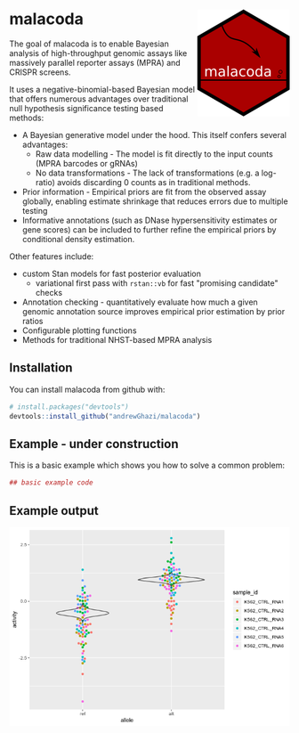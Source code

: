 
<!-- README.md is generated from README.Rmd. Please edit that file -->
malacoda <img src="man/figures/logo.png" align="right" />
=========================================================

The goal of malacoda is to enable Bayesian analysis of high-throughput genomic assays like massively parallel reporter assays (MPRA) and CRISPR screens.

It uses a negative-binomial-based Bayesian model that offers numerous advantages over traditional null hypothesis significance testing based methods:

-   A Bayesian generative model under the hood. This itself confers several advantages:
      -   Raw data modelling - The model is fit directly to the input counts (MPRA barcodes or gRNAs)
      -   No data transformations - The lack of transformations (e.g. a log-ratio) avoids discarding 0 counts as in traditional methods.
-   Prior information - Empirical priors are fit from the observed assay globally, enabling estimate shrinkage that reduces errors due to multiple testing
-   Informative annotations (such as DNase hypersensitivity estimates or gene scores) can be included to further refine the empirical priors by conditional density estimation.

Other features include:

-   custom Stan models for fast posterior evaluation
    -   variational first pass with `rstan::vb` for fast "promising candidate" checks
-   Annotation checking - quantitatively evaluate how much a given genomic annotation source improves empirical prior estimation by prior ratios
-   Configurable plotting functions 
-   Methods for traditional NHST-based MPRA analysis

Installation
------------

You can install malacoda from github with:

``` r
# install.packages("devtools")
devtools::install_github("andrewGhazi/malacoda")
```

Example - under construction
----------------------------

This is a basic example which shows you how to solve a common problem:

``` r
## basic example code
```

Example output
--------------

![An example activity beeswarm with overlaid activity mean posteriors](man/figures/posterior_beeswarm_example.png)
